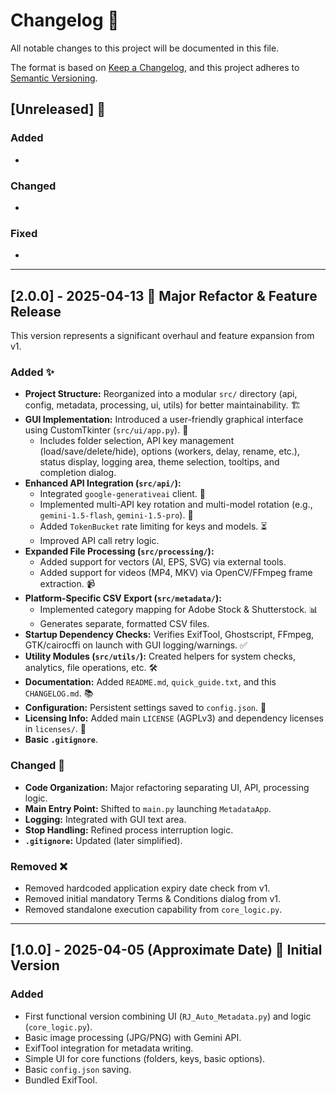 # Changelog 📜

All notable changes to this project will be documented in this file.

The format is based on [Keep a Changelog](https://keepachangelog.com/en/1.0.0/),
and this project adheres to [Semantic Versioning](https://semver.org/spec/v2.0.0.html).

## [Unreleased] 🚧

### Added
-

### Changed
-

### Fixed
-

---
## [2.0.0] - 2025-04-13 🎉 Major Refactor & Feature Release

This version represents a significant overhaul and feature expansion from v1.

### Added ✨
- **Project Structure:** Reorganized into a modular `src/` directory (api, config, metadata, processing, ui, utils) for better maintainability. 🏗️
- **GUI Implementation:** Introduced a user-friendly graphical interface using CustomTkinter (`src/ui/app.py`). 🎨
    - Includes folder selection, API key management (load/save/delete/hide), options (workers, delay, rename, etc.), status display, logging area, theme selection, tooltips, and completion dialog.
- **Enhanced API Integration (`src/api/`):**
    - Integrated `google-generativeai` client. 🧠
    - Implemented multi-API key rotation and multi-model rotation (e.g., `gemini-1.5-flash`, `gemini-1.5-pro`). 🔄
    - Added `TokenBucket` rate limiting for keys and models. ⏳
    - Improved API call retry logic.
- **Expanded File Processing (`src/processing/`):**
    - Added support for vectors (AI, EPS, SVG) via external tools.
    - Added support for videos (MP4, MKV) via OpenCV/FFmpeg frame extraction. 📹
- **Platform-Specific CSV Export (`src/metadata/`):**
    - Implemented category mapping for Adobe Stock & Shutterstock. 📊
    - Generates separate, formatted CSV files.
- **Startup Dependency Checks:** Verifies ExifTool, Ghostscript, FFmpeg, GTK/cairocffi on launch with GUI logging/warnings. ✅
- **Utility Modules (`src/utils/`):** Created helpers for system checks, analytics, file operations, etc. 🛠️
- **Documentation:** Added `README.md`, `quick_guide.txt`, and this `CHANGELOG.md`. 📚
- **Configuration:** Persistent settings saved to `config.json`. 💾
- **Licensing Info:** Added main `LICENSE` (AGPLv3) and dependency licenses in `licenses/`. 📜
- **Basic `.gitignore`**.

### Changed 🔄
- **Code Organization:** Major refactoring separating UI, API, processing logic.
- **Main Entry Point:** Shifted to `main.py` launching `MetadataApp`.
- **Logging:** Integrated with GUI text area.
- **Stop Handling:** Refined process interruption logic.
- **`.gitignore`:** Updated (later simplified).

### Removed ❌
- Removed hardcoded application expiry date check from v1.
- Removed initial mandatory Terms & Conditions dialog from v1.
- Removed standalone execution capability from `core_logic.py`.

---
## [1.0.0] - 2025-04-05 (Approximate Date) 🌱 Initial Version

### Added
- First functional version combining UI (`RJ_Auto_Metadata.py`) and logic (`core_logic.py`).
- Basic image processing (JPG/PNG) with Gemini API.
- ExifTool integration for metadata writing.
- Simple UI for core functions (folders, keys, basic options).
- Basic `config.json` saving.
- Bundled ExifTool.
